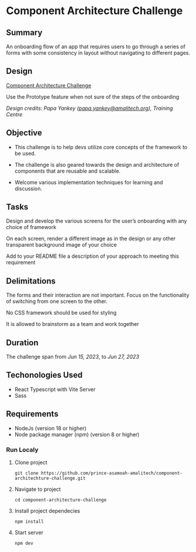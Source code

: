 # Component Architecture Challenge

## Summary

An onboarding flow of an app that requires users to go through a series of forms with some consistency in layout without navigating to different pages.

## Design

[Component Architecture Challenge](https://www.figma.com/file/oGM27pZxuVRayKlSRTPgh7/Component-Architecture-Challenge?type=design&node-id=0%3A1&t=TUjp7m8ISxhHlIF4-1)

Use the Prototype feature when not sure of the steps of the onboarding

*Design credits: Papa Yankey (<papa.yankey@amalitech.org>), Training Centre*

## Objective

- This challenge is to help devs utilize core concepts of the framework to be used.

- The challenge is also geared towards the design and architecture of components that are reusable and scalable.

- Welcome various implementation techniques for learning and discussion.

## Tasks

Design and develop the various screens for the user’s onboarding with any choice of framework

On each screen, render a different image as in the design or any other transparent background image of your choice

Add to your README file a description of your approach to meeting this requirement

## Delimitations

The forms and their interaction are not important. Focus on the functionality of switching from one screen to the other.

No CSS framework should be used for styling

It is allowed to brainstorm as a team and work together

## Duration

The challenge span from *Jun 15, 2023*, to *Jun 27, 2023*

## Techonologies Used

- React Typescript with Vite Server
- Sass

## Requirements

- NodeJs (version 18 or higher)
- Node package manager (npm) (version 8 or higher)

### Run Localy

1. Clone project

    ```shell
    git clone https://github.com/prince-asamoah-amalitech/component-architechture-challenge.git
    ```

2. Navigate to project

    ```shell
    cd component-architecture-challenge
    ```

3. Install project dependecies

    ```shell
    npm install
    ```

4. Start server

    ```shell
    npm dev
    ```
